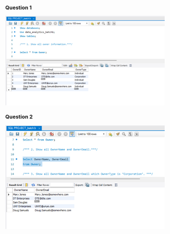 ### Question 1
![question 1](image.png)

### Question 2
![question 2][question 2]

[question 2]: image-1.png
